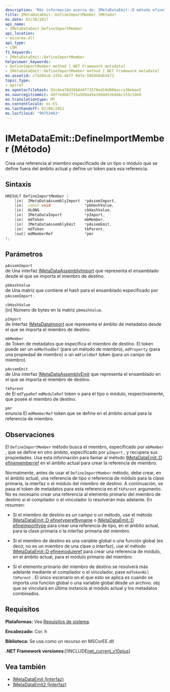 ```yaml
---
description: 'Más información acerca de: IMetaDataEmit::D método efineImportMember'
title: IMetaDataEmit::DefineImportMember (Método)
ms.date: 03/30/2017
api_name:
- IMetaDataEmit.DefineImportMember
api_location:
- mscoree.dll
api_type:
- COM
f1_keywords:
- IMetaDataEmit::DefineImportMember
helpviewer_keywords:
- DefineImportMember method [.NET Framework metadata]
- IMetaDataEmit::DefineImportMember method [.NET Framework metadata]
ms.assetid: c7dd94c6-335b-46ff-9dfe-505056db5673
topic_type:
- apiref
ms.openlocfilehash: 91c6ea70d38b8d4f73570ed19d86bacca30ebae5
ms.sourcegitcommit: ddf7edb67715a5b9a45e3dd44536dabc153c1de0
ms.translationtype: MT
ms.contentlocale: es-ES
ms.lasthandoff: 02/06/2021
ms.locfileid: "99753463"
---
```

# <a name="imetadataemitdefineimportmember-method"></a>IMetaDataEmit::DefineImportMember (Método)

Crea una referencia al miembro especificado de un tipo o módulo que se define fuera del ámbito actual y define un token para esa referencia.  
  
## <a name="syntax"></a>Sintaxis  
  
```cpp  
HRESULT DefineImportMember (
    [in]  IMetaDataAssemblyImport  *pAssemImport,
    [in]  const void               *pbHashValue,
    [in]  ULONG                    cbHashValue,  
    [in]  IMetaDataImport          *pImport,
    [in]  mdToken                  mbMember,
    [in]  IMetaDataAssemblyEmit    *pAssemEmit,
    [in]  mdToken                  tkParent,
    [out] mdMemberRef              *pmr
);  
```  
  
## <a name="parameters"></a>Parámetros  

 `pAssemImport`  
 de Una interfaz [IMetaDataAssemblyImport](imetadataassemblyimport-interface.md) que representa el ensamblado desde el que se importa el miembro de destino.  
  
 `pbHashValue`  
 de Una matriz que contiene el hash para el ensamblado especificado por `pAssemImport` .  
  
 `cbHashValue`  
 [in] Número de bytes en la matriz `pbHashValue`.  
  
 `pImport`  
 de Interfaz [IMetaDataImport](imetadataimport-interface.md) que representa el ámbito de metadatos desde el que se importa el miembro de destino.  
  
 `mbMember`  
 de Token de metadatos que especifica el miembro de destino. El token puede ser un `mdMethodDef` (para un método de miembro), `mdProperty` (para una propiedad de miembro) o un `mdFieldDef` token (para un campo de miembro).  
  
 `pAssemEmit`  
 de Una interfaz [IMetaDataAssemblyEmit](imetadataassemblyemit-interface.md) que representa el ensamblado en el que se importa el miembro de destino.  
  
 `tkParent`  
 de El `mdTypeRef` `mdModuleRef` token o para el tipo o módulo, respectivamente, que posee el miembro de destino.  
  
 `pmr`  
 enuncia El `mdMemberRef` token que se define en el ámbito actual para la referencia de miembro.  
  
## <a name="remarks"></a>Observaciones  

 El `DefineImportMember` método busca el miembro, especificado por `mbMember` , que se define en otro ámbito, especificado por `pImport` , y recupera sus propiedades. Usa esta información para llamar al método [IMetaDataEmit::D efinememberref](imetadataemit-definememberref-method.md) en el ámbito actual para crear la referencia de miembro.  
  
 Normalmente, antes de usar el `DefineImportMember` método, debe crear, en el ámbito actual, una referencia de tipo o referencia de módulo para la clase primaria, la interfaz o el módulo del miembro de destino. A continuación, se pasa el token de metadatos para esta referencia en el `tkParent` argumento. No es necesario crear una referencia al elemento primario del miembro de destino si el compilador o el vinculador lo resolverán más adelante. En resumen:  
  
- Si el miembro de destino es un campo o un método, use el método [IMetaDataEmit::D efinetyperefbyname](imetadataemit-definetyperefbyname-method.md) o [IMetaDataEmit::D efineimporttype](imetadataemit-defineimporttype-method.md) para crear una referencia de tipo, en el ámbito actual, para la clase primaria o la interfaz primaria del miembro.  
  
- Si el miembro de destino es una variable global o una función global (es decir, no es un miembro de una clase o interfaz), use el método [IMetaDataEmit::D efinemoduleref](imetadataemit-definemoduleref-method.md) para crear una referencia de módulo, en el ámbito actual, para el módulo primario del miembro.  
  
- Si el elemento primario del miembro de destino se resolverá más adelante mediante el compilador o el vinculador, pase `mdTokenNil` `tkParent` . El único escenario en el que esto se aplica es cuando se importa una función global o una variable global desde un archivo. obj que se vinculará en última instancia al módulo actual y los metadatos combinados.  
  
## <a name="requirements"></a>Requisitos  

 **Plataformas:** Vea [Requisitos de sistema](../../get-started/system-requirements.md).  
  
 **Encabezado:** Cor. h  
  
 **Biblioteca:** Se usa como un recurso en MSCorEE.dll  
  
 **.NET Framework versiones:**[!INCLUDE[net_current_v10plus](../../../../includes/net-current-v10plus-md.md)]  
  
## <a name="see-also"></a>Vea también

- [IMetaDataEmit (Interfaz)](imetadataemit-interface.md)
- [IMetaDataEmit2 (Interfaz)](imetadataemit2-interface.md)
